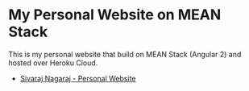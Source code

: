 # My Personal Website on MEAN Stack
This is my personal website that build on MEAN Stack (Angular 2) and hosted over Heroku Cloud.

- [Sivaraj Nagaraj - Personal Website](https://sivaraj-nagaraj.herokuapp.com)
